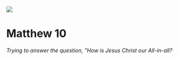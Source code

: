 <img class="intro-right" src="/images/art-matthew.jpg">

# Matthew 10

*Trying to answer the question, "How is Jesus Christ our All-in-all?*
